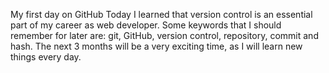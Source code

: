 My first day on GitHub Today I learned that version control is an essential part of my career as web developer. 
Some keywords that I should remember for later are: git, GitHub, version control, repository, 
commit and hash. The next 3 months will be a very exciting time, as I will learn new things every day.

